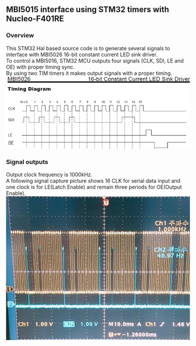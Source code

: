 ## MBI5015 interface using STM32 timers with Nucleo-F401RE

### Overview
This STM32 Hal based source code is to generate several signals to interface with MBI5026 16-bit constant current LED sink driver.  
To control a MBI5016, STM32 MCU outputs four signals (CLK, SDI, LE and OE) with proper timing sync.  
By using two TIM timers it makes output signals with a proper timing.  
![MBI5026-timing_diagram](MBI5026-timing_diagram.png)

### Signal outputs
Output clock frequency is 1000kHz.  
A following signal capture picture shows 16 CLK for serial data input and one clock is for LE(Latch Enable)
and remain three periods for OE(Output Enable).  
![Clock and Latch Enable output signal capture](CLK_LE_output.png)
